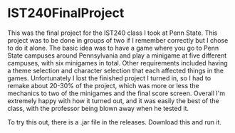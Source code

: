# IST240FinalProject
 This was the final project for the IST240 class I took at Penn State.
 This project was to be done in groups of two if I remember correctly but I chose to do it alone.
 The basic idea was to have a game where you go to Penn State campuses around Pennsylvania and play a minigame at five different campuses, with six minigames in total.
 Other requirements included having a theme selection and character selection that each affected things in the games.
 Unfortunately I lost the finished project I turned in, so I had to remake about 20-30% of the project, which was more or less the mechanics to two of the minigames and the final score screen.
 Overall I'm extremely happy with how it turned out, and it was easily the best of the class, with the professor being blown away when he tested it.

 To try this out, there is a .jar file in the releases. Download this and run it.
